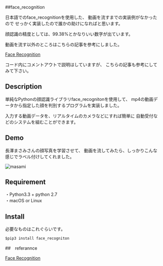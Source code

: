 ##face_recognition

日本語でのface_recognitionを使用した、
動画を流すまでの実装例がなかったので
せっかく実装したので誰かの助けになればと思います。

顔認識の精度としては、99.38%とかなりいい数字が出ています。

動画を流す以外のところはこちらの記事を参考にしました。

[Face Recognition](https://github.com/ageitgey/face_recognition/blob/master/README.md)

コード内にコメントアウトで説明はしていますが、
こちらの記事も参考にしてみて下さい。

## Description

単純なPythonの顔認識ライブラリface_recognitonを使用して、
mp4の動画データから指定した顔を判別するプログラムを実装しました。

入力する動画データを、リアルタイムのカメラなどにすれば簡単に
自動受付などのシステムを組むことができます。


## Demo
長澤まさみさんの顔写真を学習させて、
動画を流してみたら、しっかりこんな感じでラベル付けしてくれました。

<img src="https://i.imgur.com/JsMLyPQ.png" alt="masami" title="masami">



## Requirement
・Python3.3 + python 2.7<br>
 ・macOS or Linux

## Install
必要なものはこれぐらいです。
```
$pip3 install face_recogniton
```
##　referannce



[Face Recognition](https://github.com/ageitgey/face_recognition)
